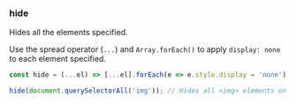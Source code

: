 ### hide

Hides all the elements specified.

Use the spread operator (`...`) and `Array.forEach()` to apply `display: none` to each element specified.

```js
const hide = (...el) => [...el].forEach(e => e.style.display = 'none');
```

```js
hide(document.querySelectorAll('img')); // Hides all <img> elements on the page
```
